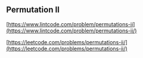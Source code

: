 ## Permutation II

[https://www.lintcode.com/problem/permutations-ii](https://www.lintcode.com/problem/permutations-ii/)

[https://leetcode.com/problems/permutations-ii/](https://leetcode.com/problems/permutations-ii/)

